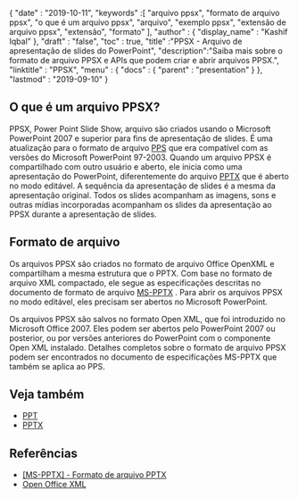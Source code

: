 {
  "date" : "2019-10-11",
  "keywords" :[ "arquivo ppsx", "formato de arquivo ppsx", "o que é um arquivo ppsx", "arquivo", "exemplo ppsx", "extensão de arquivo ppsx", "extensão", "formato" ],
  "author" : {
    "display_name" : "Kashif Iqbal"
},
  "draft" : "false",
  "toc" : true,
  "title" :"PPSX - Arquivo de apresentação de slides do PowerPoint",
  "description":"Saiba mais sobre o formato de arquivo PPSX e APIs que podem criar e abrir arquivos PPSX.",
  "linktitle" : "PPSX",
  "menu" : {
    "docs" : {
      "parent" : "presentation"
}
},
  "lastmod" : "2019-09-10"
}

## O que é um arquivo PPSX?

PPSX, Power Point Slide Show, arquivo são criados usando o Microsoft PowerPoint 2007 e superior para fins de apresentação de slides. É uma atualização para o formato de arquivo [PPS](/pt/presentation/pps/) que era compatível com as versões do Microsoft PowerPoint 97-2003. Quando um arquivo PPSX é compartilhado com outro usuário e aberto, ele inicia como uma apresentação do PowerPoint, diferentemente do arquivo [PPTX](/pt/presentation/pptx/) que é aberto no modo editável. A sequência da apresentação de slides é a mesma da apresentação original. Todos os slides acompanham as imagens, sons e outras mídias incorporadas acompanham os slides da apresentação ao PPSX durante a apresentação de slides.

## Formato de arquivo ##

Os arquivos PPSX são criados no formato de arquivo Office OpenXML e compartilham a mesma estrutura que o PPTX. Com base no formato de arquivo XML compactado, ele segue as especificações descritas no documento de formato de arquivo [MS-PPTX](https://msdn.microsoft.com/en-us/library/dd926741(v#office.12).aspx) . Para abrir os arquivos PPSX no modo editável, eles precisam ser abertos no Microsoft PowerPoint.

Os arquivos PPSX são salvos no formato Open XML, que foi introduzido no Microsoft Office 2007. Eles podem ser abertos pelo PowerPoint 2007 ou posterior, ou por versões anteriores do PowerPoint com o componente Open XML instalado. Detalhes completos sobre o formato de arquivo PPSX podem ser encontrados no documento de especificações MS-PPTX que também se aplica ao PPS.

## Veja também ##

* [PPT](/pt/presentation/ppt/)
* [PPTX](/pt/presentation/pptx/)

## Referências ##

* [[MS-PPTX] - Formato de arquivo PPTX](https://msdn.microsoft.com/en-us/library/dd926741(v#office.12).aspx)
* [Open Office XML](http://officeopenxml.com/anatomyofOOXML-pptx.php)

